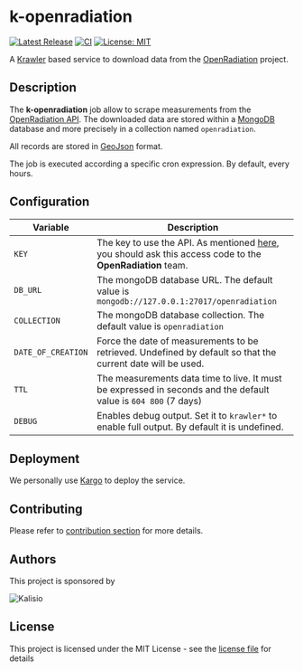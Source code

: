 # k-openradiation

[![Latest Release](https://img.shields.io/github/v/tag/kalisio/k-openradiation?sort=semver&label=latest)](https://github.com/kalisio/k-openradiation/releases)
[![CI](https://github.com/kalisio/k-openradiation/actions/workflows/main.yaml/badge.svg)](https://github.com/kalisio/k-openradiation/actions/workflows/main.yaml)
[![License: MIT](https://img.shields.io/badge/License-MIT-yellow.svg)](https://opensource.org/licenses/MIT)

A [Krawler](https://kalisio.github.io/krawler/) based service to download data from the [OpenRadiation](https://www.openradiation.org/) project.

## Description

The **k-openradiation** job allow to scrape measurements from the [OpenRadiation API](https://github.com/openradiation/openradiation-api). The downloaded data are stored within a [MongoDB](https://www.mongodb.com/) database and more precisely in a collection named `openradiation`. 

All records are stored in [GeoJson](https://fr.wikipedia.org/wiki/GeoJSON) format.

The job is executed according a specific cron expression. By default, every hours.

## Configuration

| Variable | Description |
|--- | --- |
| `KEY` | The key to use the API. As mentioned [here](https://www.openradiation.org/en/developers), you should ask this access code to the **OpenRadiation** team. | - |
| `DB_URL` | The mongoDB database URL. The default value is `mongodb://127.0.0.1:27017/openradiation` |
| `COLLECTION` | The mongoDB database collection. The default value is `openradiation` |
| `DATE_OF_CREATION` | Force the date of measurements to be retrieved. Undefined by default so that the current date will be used. |
| `TTL` | The measurements data time to live. It must be expressed in seconds and the default value is `604 800` (7 days) |
| `DEBUG` | Enables debug output. Set it to `krawler*` to enable full output. By default it is undefined. |

## Deployment

We personally use [Kargo](https://kalisio.github.io/kargo/) to deploy the service.

## Contributing

Please refer to [contribution section](./CONTRIBUTING.md) for more details.

## Authors

This project is sponsored by 

![Kalisio](https://s3.eu-central-1.amazonaws.com/kalisioscope/kalisio/kalisio-logo-black-256x84.png)

## License

This project is licensed under the MIT License - see the [license file](./LICENSE) for details
